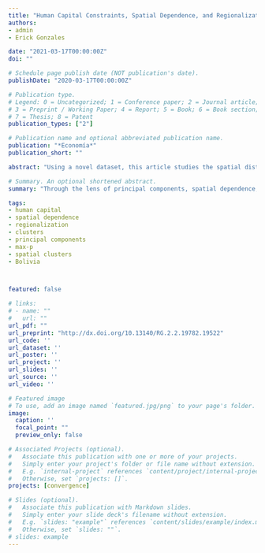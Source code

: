 ```yaml
---
title: "Human Capital Constraints, Spatial Dependence, and Regionalization in Bolivia:  A Spatial Clustering Approach"
authors:
- admin
- Erick Gonzales

date: "2021-03-17T00:00:00Z"
doi: ""

# Schedule page publish date (NOT publication's date).
publishDate: "2020-03-17T00:00:00Z"

# Publication type.
# Legend: 0 = Uncategorized; 1 = Conference paper; 2 = Journal article;
# 3 = Preprint / Working Paper; 4 = Report; 5 = Book; 6 = Book section;
# 7 = Thesis; 8 = Patent
publication_types: ["2"]

# Publication name and optional abbreviated publication name.
publication: "*Economía*"
publication_short: ""

abstract: "Using a novel dataset, this article studies the spatial distribution of human capital constraints across 339 municipalities in Bolivia. In particular, five human capital constraints are evaluated: chronic malnutrition in children, non-Spanish speaking population, secondary dropout rate of males, secondary dropout rates of females, and inequality in years of education.  Through the lens of principal components, spatial dependence, and regionalization methods, the municipalities are endogenously classified according to their similarity in human capital constraints and geographical location. Results from the spatial dependence analysis indicate the specific location of significant hot spots (high-value clusters) and cold spots (low-value clusters). A Regionalization analysis of the constraints indicates that Bolivia can be regionalized into seven or eight geographical regions. The article concludes discussing the potential complementary of these two analyses and their usefulness in identifying the location of policy priorities."

# Summary. An optional shortened abstract.
summary: "Through the lens of principal components, spatial dependence, and regionalization methods, the municipalities of Bolivia are endogenously classified according to their similarity in human capital constraints and geographical location."

tags:
- human capital
- spatial dependence
- regionalization
- clusters
- principal components
- max-p
- spatial clusters
- Bolivia



featured: false

# links:
# - name: ""
#   url: ""
url_pdf: ""
url_preprint: "http://dx.doi.org/10.13140/RG.2.2.19782.19522"
url_code: ''
url_dataset: ''
url_poster: ''
url_project: ''
url_slides: ''
url_source: ''
url_video: ''

# Featured image
# To use, add an image named `featured.jpg/png` to your page's folder.
image:
  caption: ''
  focal_point: ""
  preview_only: false

# Associated Projects (optional).
#   Associate this publication with one or more of your projects.
#   Simply enter your project's folder or file name without extension.
#   E.g. `internal-project` references `content/project/internal-project/index.md`.
#   Otherwise, set `projects: []`.
projects: [convergence]

# Slides (optional).
#   Associate this publication with Markdown slides.
#   Simply enter your slide deck's filename without extension.
#   E.g. `slides: "example"` references `content/slides/example/index.md`.
#   Otherwise, set `slides: ""`.
# slides: example
---
```

